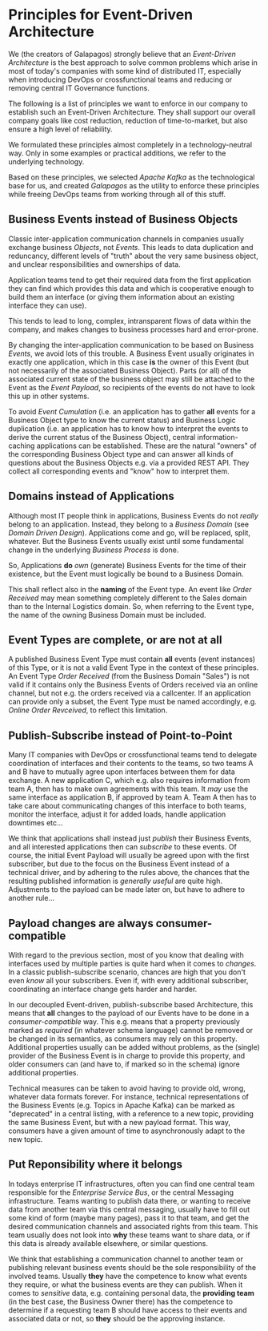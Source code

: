 # Principles for Event-Driven Architecture

We (the creators of Galapagos) strongly believe that an _Event-Driven Architecture_ is the best approach to solve common
problems which arise in most of today's companies with some kind of distributed IT, especially when introducing DevOps or 
crossfunctional teams and reducing or removing central IT Governance functions.
 
The following is a list of principles we want to enforce in our company to establish such an Event-Driven Architecture.
They shall support our overall company goals like cost reduction, reduction of time-to-market, but also ensure a high 
level of reliability.

We formulated these principles almost completely in a technology-neutral way. Only in some examples or practical 
additions, we refer to the underlying technology. 

Based on these principles, we selected _Apache Kafka_ as the technological base for us, and created _Galapagos_ as the
utility to enforce these principles while freeing DevOps teams from working through all of this stuff.

## Business Events instead of Business Objects

Classic inter-application communication channels in companies usually exchange business _Objects_, not _Events_. This
leads to data duplication and reduncancy, different levels of "truth" about the very same business object, and unclear
responsibilities and ownerships of data. 

Application teams tend to get their required data from the first application they can find which provides this data and 
which is cooperative enough to build them an interface (or giving them information about an existing interface they can 
use).

This tends to lead to long, complex, intransparent flows of data within the company, and makes changes to business
processes hard and error-prone.

By changing the inter-application communication to be based on Business _Events_, we avoid lots of this trouble. A
Business Event usually originates in exactly one application, which in this case **is** the owner of this Event (but
not necessarily of the associated Business Object). Parts (or all) of the associated current state of the business 
object may still be attached to the Event as the _Event Payload_, so recipients of the events do not have to look this 
up in other systems.

To avoid _Event Cumulation_ (i.e. an application has to gather **all** events for a Business Object type to know the
current status) and Business Logic duplication (i.e. an application has to know how to interpret the events to derive
the current status of the Business Object), central information-caching applications can be established. These are the
natural "owners" of the corresponding Business Object type and can answer all kinds of questions about the Business
Objects e.g. via a provided REST API. They collect all corresponding events and "know" how to interpret them.


## Domains instead of Applications

Although most IT people think in applications, Business Events do not _really_ belong to an application. Instead, they
belong to a _Business Domain_ (see _Domain Driven Design_). Applications come and go, will be replaced, split, whatever.
But the Business Events usually exist until some fundamental change in the underlying _Business Process_ is done.

So, Applications **do** _own_ (generate) Business Events for the time of their existence, but the Event must logically
be bound to a Business Domain.

This shall reflect also in the **naming** of the Event type. An event like _Order Received_ may mean something completely
different to the Sales domain than to the Internal Logistics domain. So, when referring to the Event type, the name of 
the owning Business Domain must be included.

## Event Types are complete, or are not at all

A published Business Event Type must contain **all** events (event instances) of this Type, or it is not a valid Event
Type in the context of these principles. An Event Type _Order Received_ (from the Business Domain "Sales") is not valid
if it contains only the Business Events of Orders received via an online channel, but not e.g. the orders received via
a callcenter. If an application can provide only a subset, the Event Type must be named accordingly, e.g. 
_Online Order Revceived_, to reflect this limitation.

## Publish-Subscribe instead of Point-to-Point

Many IT companies with DevOps or crossfunctional teams tend to delegate coordination of interfaces and their contents to
the teams, so two teams A and B have to mutually agree upon interfaces between them for data exchange. A new application
C, which e.g. also requires information from team A, then has to make own agreements with this team. It _may_ use the
same interface as application B, if approved by team A. Team A then has to take care about communicating changes of this
interface to both teams, monitor the interface, adjust it for added loads, handle application downtimes etc...

We think that applications shall instead just _publish_ their Business Events, and all interested applications then can
_subscribe_ to these events. Of course, the initial Event Payload will usually be agreed upon with the first subscriber, 
but due to the focus on the Business Event instead of a technical driver, and by adhering to the rules above, the chances 
that the resulting published information is _generally useful_ are quite high. Adjustments to the payload can be made 
later on, but have to adhere to another rule...

## Payload changes are always consumer-compatible

With regard to the previous section, most of you know that dealing with interfaces used by multiple parties is quite
hard when it comes to _changes_. In a classic publish-subscribe scenario, chances are high that you don't even _know_
all your subscribers. Even if, with every additional subscriber, coordinating an interface change gets harder and harder.

In our decoupled Event-driven, publish-subscribe based Architecture, this means that **all** changes to the payload of
our Events have to be done in a _consumer-compatible_ way. This e.g. means that a property previously marked as 
_required_ (in whatever schema language) cannot be removed or be changed in its semantics, as consumers may rely on this
property. Additional properties usually can be added without problems, as the (single) provider of the Business Event is
in charge to provide this property, and older consumers can (and have to, if marked so in the schema) ignore additional
properties.

Technical measures can be taken to avoid having to provide old, wrong, whatever data formats forever. For instance,
technical representations of the Business Events (e.g. Topics in Apache Kafka) can be marked as "deprecated" in a 
central listing, with a reference to a new topic, providing the same Business Event, but with a new payload format.
This way, consumers have a given amount of time to asynchronously adapt to the new topic.

## Put Reponsibility where it belongs

In todays enterprise IT infrastructures, often you can find one central team responsible for the _Enterprise Service
Bus_, or the central Messaging infrastructure. Teams wanting to publish data there, or wanting to receive data from
another team via this central messaging, usually have to fill out some kind of form (maybe many pages), pass it to that
team, and get the desired communication channels and associated rights from this team. This team usually does not look
into **why** these teams want to share data, or if this data is already available elsewhere, or similar questions.

We think that establishing a communication channel to another team or publishing relevant business events should be the 
sole responsibility of the involved teams. Usually **they** have the competence to know what events they require, or
what the business events are they can publish. When it comes to _sensitive_ data, e.g. containing personal data, the
**providing team** (in the best case, the Business Owner there) has the competence to determine if a requesting team B
should have access to their events and associated data or not, so **they** should be the approving instance.
